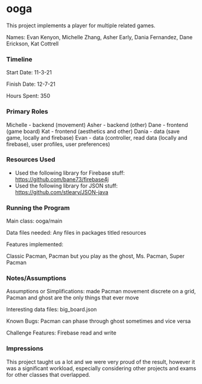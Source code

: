 ooga
====

This project implements a player for multiple related games.

Names: Evan Kenyon, Michelle Zhang, Asher Early, Dania Fernandez, Dane Erickson, Kat Cottrell


### Timeline

Start Date: 11-3-21

Finish Date: 12-7-21

Hours Spent: 350

### Primary Roles

Michelle - backend (movement)
Asher - backend (other)
Dane - frontend (game board)
Kat - frontend (aesthetics and other)
Dania - data (save game, locally and firebase)
Evan - data (controller, read data (locally and firebase), user profiles, user preferences)

### Resources Used
* Used the following library for Firebase stuff: https://github.com/bane73/firebase4j
* Used the following library for JSON stuff: https://github.com/stleary/JSON-java

### Running the Program

Main class: ooga/main

Data files needed: Any files in packages titled resources

Features implemented: 

Classic Pacman, Pacman but you play as the ghost, Ms. Pacman, Super Pacman



### Notes/Assumptions

Assumptions or Simplifications: made Pacman movement discrete on a grid, Pacman and ghost are the only things that ever move

Interesting data files: big_board.json

Known Bugs: Pacman can phase through ghost sometimes and vice versa

Challenge Features: Firebase read and write


### Impressions

This project taught us a lot and we were very proud of the result, however it was a significant workload, especially considering other projects and exams for other classes that overlapped.
